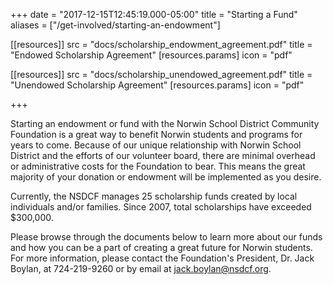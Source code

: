 +++
date = "2017-12-15T12:45:19.000-05:00"
title = "Starting a Fund"
aliases = ["/get-involved/starting-an-endowment"]

[[resources]]
  src = "docs/scholarship_endowment_agreement.pdf"
  title = "Endowed Scholarship Agreement"
  [resources.params]
    icon = "pdf"

[[resources]]
  src = "docs/scholarship_unendowed_agreement.pdf"
  title = "Unendowed Scholarship Agreement"
  [resources.params]
    icon = "pdf"

+++

Starting an endowment or fund with the Norwin School District Community Foundation is a great way to benefit Norwin students and programs for years to come. Because of our unique relationship with Norwin School District and the efforts of our volunteer board, there are minimal overhead or administrative costs for the Foundation to bear. This means the great majority of your donation or endowment will be implemented as you desire.

Currently, the NSDCF manages 25 scholarship funds created by local individuals and/or families. Since 2007, total scholarships have exceeded $300,000.

Please browse through the documents below to learn more about our funds and how you can be a part of creating a great future for Norwin students. For more information, please contact the Foundation's President, Dr. Jack Boylan, at 724-219-9260 or by email at [jack.boylan@nsdcf.org](mailto:jack.boylan@nsdcf.org).
